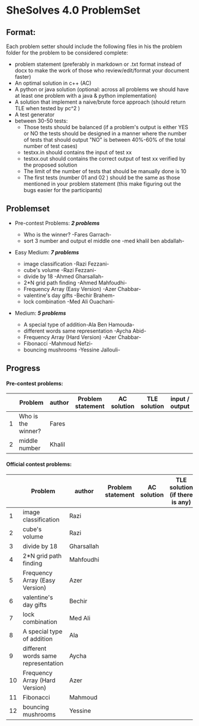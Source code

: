 # SheSolves 4.0 ProblemSet

## Format:

Each problem setter should include the following files in his the problem folder for the problem to be considered complete:

- problem statement (preferably in markdown or .txt format instead of docx to make the work of those who review/edit/format your document faster)
- An optimal solution in c++ (AC)
- A python or java solution (optional: across all problems we should have at least one problem with a java & python implementation)  
- A solution that implement a naive/brute force approach (should return TLE when tested by pc^2 ) 
- A test generator 
- between 30-50 tests:
  -  Those tests should be balanced (if a problem's output is either YES or NO the tests should be designed in a manner where the number of tests that should output "NO" is between 40%-60% of the total number of test cases) 
  - testxx.in should contains the input of test xx
  - testxx.out should contains the correct output of test xx verified by the proposed solution
  - The limit of the number of tests that should be manually done is 10 
  - The first tests (number 01 and 02 ) should be the same as those mentioned in your problem statement (this make figuring out the bugs easier for the participants)  

## Problemset

* Pre-contest Problems: ***2 problems*** 
  * Who is the winner? -Fares Garrach-
  * sort 3 number and output el middle one -med khalil ben abdallah-

* Easy Medium:  ***7 problems***
  * image classification -Razi Fezzani-
  *  cube's volume -Razi Fezzani-
  *  divide by 18 -Ahmed Gharsallah-
  *  2*N grid path finding -Ahmed Mahfoudhi-
  *  Frequency Array (Easy Version) -Azer Chabbar-
  * valentine's day gifts -Bechir Brahem-
  * lock combination -Med Ali Ouachani-
* Medium: ***5 problems***
  *  A special type of addition-Ala Ben Hamouda-
  * different words same representation -Aycha Abid-
  *  Frequency Array (Hard Version) -Azer Chabbar-
  *  Fibonacci -Mahmoud Nefzi-
  *  bouncing mushrooms -Yessine Jallouli-

## Progress 

#### Pre-contest problems:

|      | Problem            | author | Problem statement | AC solution | TLE solution | input / output |
| ---- | ------------------ | ------ | ----------------- | ----------- | ------------ | -------------- |
| 1    | Who is the winner? | Fares  |                   |             |              |                |
| 2    | middle number      | Khalil |                   |             |              |                |

#### Official contest problems:

|      | Problem                             | author     | Problem statement | AC solution | TLE solution (if there is any) | input / output |
| ---- | ----------------------------------- | ---------- | ----------------- | ----------- | ------------------------------ | -------------- |
| 1    | image classification                | Razi       |                   |             |                                |                |
| 2    | cube's volume                       | Razi       |                   |             |                                |                |
| 3    | divide by 18                        | Gharsallah |                   |             |                                |                |
| 4    | 2*N grid path finding               | Mahfoudhi  |                   |             |                                |                |
| 5    | Frequency Array (Easy Version)      | Azer       |                   |             |                                |                |
| 6    | valentine's day gifts               | Bechir     |                   |             |                                |                |
| 7    | lock combination                    | Med Ali    |                   |             |                                |                |
| 8    | A special type of addition          | Ala        |                   |             |                                |                |
| 9    | different words same representation | Aycha      |                   |             |                                |                |
| 10   | Frequency Array (Hard Version)      | Azer       |                   |             |                                |                |
| 11   | Fibonacci                           | Mahmoud    |                   |             |                                |                |
| 12   | bouncing mushrooms                  | Yessine    |                   |             |                                |                |
